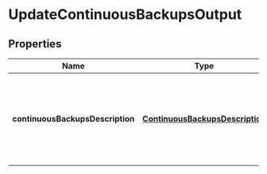 

# UpdateContinuousBackupsOutput


## Properties

| Name | Type | Description | Notes |
|------------ | ------------- | ------------- | -------------|
|**continuousBackupsDescription** | [**ContinuousBackupsDescription**](ContinuousBackupsDescription.md) | Represents the continuous backups and point in time recovery settings on the table. |  [optional] |



